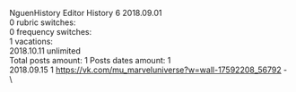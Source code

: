 NguenHistory	Editor History 6 2018.09.01\
0 rubric switches:\
0 frequency switches:\
1 vacations:\
2018.10.11 unlimited \
Total posts amount: 1	Posts dates amount: 1\
2018.09.15 1 https://vk.com/mu_marveluniverse?w=wall-17592208_56792 -	\
